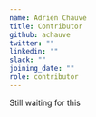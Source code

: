 ```yaml
---
name: Adrien Chauve
title: Contributor
github: achauve
twitter: ""
linkedin: ""
slack: ""
joining_date: ""
role: contributor
---
```


Still waiting for this
